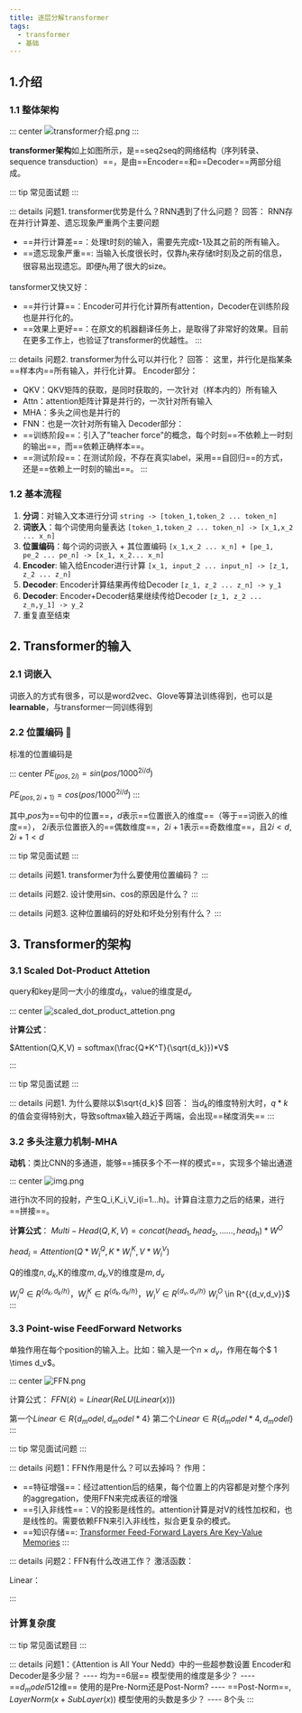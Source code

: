 ```yaml
---
title: 逐层分解transformer
tags:
  - transformer
  - 基础
---
```


## 1.介绍

### 1.1 整体架构

::: center
![transformer介绍.png](/images/transformer介绍.png)
:::

**transformer架构**如上如图所示，是==seq2seq的网络结构（序列转录、sequence transduction）==，是由==Encoder==和==Decoder==两部分组成。

::: tip 常见面试题
:::

::: details 问题1. transformer优势是什么？RNN遇到了什么问题？
回答：
RNN存在并行计算差、遗忘现象严重两个主要问题
- ==并行计算差==：处理t时刻的输入，需要先完成t-1及其之前的所有输入。
- ==遗忘现象严重==: 当输入长度很长时，仅靠$h_t$来存储t时刻及之前的信息，很容易出现遗忘。即便$h_t$用了很大的size。

tansformer又快又好：
- ==并行计算==：Encoder可并行化计算所有attention，Decoder在训练阶段也是并行化的。
- ==效果上更好==：在原文的机器翻译任务上，是取得了非常好的效果。目前在更多工作上，也验证了transformer的优越性。
:::

::: details 问题2. transformer为什么可以并行化？
回答：
这里，并行化是指某条==样本内==所有输入，并行化计算。
Encoder部分：
- QKV：QKV矩阵的获取，是同时获取的，一次针对（样本内的）所有输入
- Attn：attention矩阵计算是并行的，一次针对所有输入
- MHA：多头之间也是并行的
- FNN：也是一次针对所有输入
Decoder部分：
- ==训练阶段==：引入了"teacher force"的概念，每个时刻==不依赖上一时刻的输出==，而==依赖正确样本==。
- ==测试阶段==：在测试阶段，不存在真实label，采用==自回归==的方式，还是==依赖上一时刻的输出==。
:::

  
### 1.2 基本流程
1. **分词**：对输入文本进行分词 `string -> [token_1,token_2 ... token_n]`
2. **词嵌入**：每个词使用向量表达 `[token_1,token_2 ... token_n] -> [x_1,x_2 ... x_n]`
3. **位置编码**：每个词的词嵌入 + 其位置编码 `[x_1,x_2 ... x_n] + [pe_1, pe_2 ... pe_n] -> [x_1, x_2... x_n]`
4. **Encoder**: 输入给Encoder进行计算 `[x_1, input_2 ... input_n] -> [z_1, z_2 ... z_n]`
5. **Decoder**: Encoder计算结果再传给Decoder `[z_1, z_2 ... z_n] -> y_1`
6. **Decoder**: Encoder+Decoder结果继续传给Decoder `[z_1, z_2 ... z_n,y_1] -> y_2`
7. 重复直至结束

## 2. Transformer的输入

### 2.1 词嵌入
词嵌入的方式有很多，可以是word2vec、Glove等算法训练得到，也可以是**learnable**，与transformer一同训练得到

### 2.2 位置编码 💖
标准的位置编码是

::: center
$PE_{(pos,2i)}=sin(pos / 1000^{2i/d})$

$PE_{(pos,2i+1)}=cos(pos / 1000^{2i/d})$
:::

其中,$pos$为==句中的位置==，$d$表示==位置嵌入的维度==（等于==词嵌入的维度==），
$2i$表示位置嵌入的==偶数维度==，$2i+1$表示==奇数维度==，且$2i<d,2i+1<d$


::: tip 常见面试题
:::

::: details 问题1. transformer为什么要使用位置编码？
:::

::: details 问题2. 设计使用sin、cos的原因是什么？
:::

::: details 问题3. 这种位置编码的好处和坏处分别有什么？
:::


## 3. Transformer的架构 

### 3.1 Scaled Dot-Product Attetion
query和key是同一大小的维度$d_k$，value的维度是$d_v$

::: center
![scaled_dot_product_attetion.png](/images/scaled_dot_product_attetion.png)

**计算公式**：

$Attention(Q,K,V) = softmax(\frac{Q*K^T}{\sqrt{d_k}})*V$

:::


::: tip 常见面试题
:::

::: details 问题1. 为什么要除以$\sqrt{d_k}$
回答：
当$d_k$的维度特别大时，$q*k$的值会变得特别大，导致softmax输入趋近于两端，会出现==梯度消失==
:::

### 3.2 多头注意力机制-MHA
**动机**：类比CNN的多通道，能够==捕获多个不一样的模式==，实现多个输出通道

::: center
![img.png](/images/MHA.png)

进行h次不同的投射，产生Q_i,K_i,V_i(i=1...h)。计算自注意力之后的结果，进行==拼接==。


**计算公式**：
$Multi-Head(Q,K,V) = concat(head_1,head_2,……,head_h)*W^O$

$head_i = Attention(Q*W^Q_i,K*W^K_i,V*W^V_i)$

Q的维度$n,d_k$,K的维度$m,d_k$,V的维度是$m,d_v$

$W^Q_i \in R^{\{d_k,d_k/h\}}$，$W^K_i \in R^{\{d_k,d_k/h\}}$，$W^V_i \in R^{\{d_v,d_v/h\}}$
$W^O_i$ \in R^{\{d_v,d_v\}}$
:::

### 3.3 Point-wise FeedForward Networks

单独作用在每个position的输入上。比如：输入是一个$n \times d_v$，作用在每个$ 1 \times d_v$。

::: center
![FFN.png](/images/FFN.png)

计算公式：
$FFN(\hat{x}) = Linear(ReLU(Linear(x)))$

第一个$Linear \in R{\{d_model,d_model * 4\}}$
第二个$Linear \in R{\{d_model * 4,d_model\}}$
:::

::: tip 常见面试问题
:::

::: details 问题1：FFN作用是什么？可以去掉吗？
作用：
- ==特征增强==：经过attention后的结果，每个位置上的内容都是对整个序列的aggregation，使用FFN来完成表征的增强
- ==引入非线性==：V的投影是线性的。attention计算是对V的线性加权和，也是线性的。需要依赖FFN来引入非线性，拟合更复杂的模式。
- ==知识存储==: [Transformer Feed-Forward Layers Are Key-Value Memories](https://arxiv.org/abs/2012.14913)
:::

::: details 问题2：FFN有什么改进工作？
激活函数：

Linear：

:::

### 计算复杂度


::: tip 常见面试题目
:::

::: details 问题1：《Attention is All Your Nedd》中的一些超参数设置
Encoder和Decoder是多少层？ ---- 均为==6层==
模型使用的维度是多少？ ---- ==$d_model$512维==
使用的是Pre-Norm还是Post-Norm? ---- ==Post-Norm==, $LayerNorm(x+SubLayer(x))$
模型使用的头数是多少？ ---- 8个头
:::